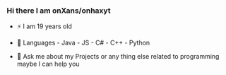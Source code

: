 ### Hi there I am onXans/onhaxyt 

- ⚡ I am 19 years old

- 🔭 Languages
      - Java
      - JS
      - C#
      - C++
      - Python
      
- 💬 Ask me about my Projects or any thing else related to programming maybe I can help you

<!--
**onhaxyt/onhaxyt** is a ✨ _special_ ✨ repository because its `README.md` (this file) appears on your GitHub profile.

Here are some ideas to get you started:

- 🔭 I’m currently working on ...
- 🌱 I’m currently learning ...
- 👯 I’m looking to collaborate on ...
- 🤔 I’m looking for help with ...
- 💬 Ask me about ...
- 📫 How to reach me: ...
- 😄 Pronouns: ...
- ⚡ Fun fact: ...
-->
